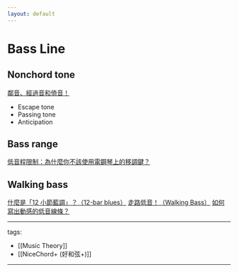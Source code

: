 ```yaml
---
layout: default
---
```

# Bass Line


## Nonchord tone
[鄰音、經過音和倚音！](https://www.youtube.com/watch?v=_ZQUGFQZX04)
* Escape tone
* Passing tone
* Anticipation

## Bass range
[低音程限制：為什麼你不該使用電鋼琴上的移調鍵？](https://www.youtube.com/watch?v=hV7UK9O7xxs)

## Walking bass
[什麼是「12 小節藍調」？（12-bar blues）](https://www.youtube.com/watch?v=WId0K_X0MHc)
[走路低音！（Walking Bass）](https://www.youtube.com/watch?v=BBEs5ZvDPjU)
[如何寫出動感的低音線條？](https://www.youtube.com/watch?v=tQUC2_xWKl0)


---
tags:
  - [[Music Theory]]
  - [[NiceChord+ (好和弦+)]]
  
---
